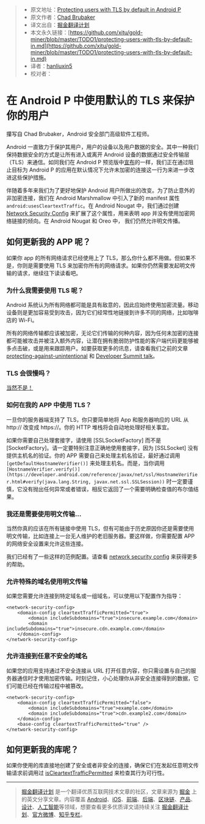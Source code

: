 > * 原文地址：[Protecting users with TLS by default in Android P](https://android-developers.googleblog.com/2018/04/protecting-users-with-tls-by-default-in.html)
> * 原文作者：[Chad Brubaker](https://android-developers.googleblog.com)
> * 译文出自：[掘金翻译计划](https://github.com/xitu/gold-miner)
> * 本文永久链接：[https://github.com/xitu/gold-miner/blob/master/TODO1/protecting-users-with-tls-by-default-in.md](https://github.com/xitu/gold-miner/blob/master/TODO1/protecting-users-with-tls-by-default-in.md)
> * 译者：[hanliuxin5](https://github.com/hanliuxin5)
> * 校对者：

# 在 Android P 中使用默认的 TLS 来保护你的用户

攥写自 Chad Brubaker，Android 安全部门高级软件工程师。

Android 一直致力于保护其用户，用户的设备以及用户数据的安全。其中一种我们保持数据安全的方式是让所有进入或离开 Android 设备的数据通过安全传输层（TLS）来通信。如同我们在 Android P 预览版中[宣布](https://android-developers.googleblog.com/2018/03/previewing-android-p.html)的一样，我们正在通过阻止目标为 Android P 的应用在默认情况下允许未加密的连接这一行为来进一步改进这些保护措施。

伴随着多年来我们为了更好地保护 Android 用户所做出的改变。为了防止意外的非加密连接，我们在 Android Marshmallow 中引入了新的 manifest 属性 `android:usesCleartextTraffic`。在 Android Nougat 中，我们通过创建 [Network Security Config](https://developer.android.com/training/articles/security-config.html) 来扩展了这个属性，用来表明 app 并没有使用加密网络链接的倾向。在 Android Nougat 和 Oreo 中， 我们仍然允许明文传播。

## 如何更新我的 APP 呢？

如果你 app 的所有网络请求已经使用上了 TLS，那么你什么都不用做。但如果不是，你则是需要使用 TLS 来加密你所有的网络请求。如果你仍然需要发起明文传输的请求，继续往下读读看吧。

### 为什么我需要使用 TLS 呢？

Android 系统认为所有网络都可能是具有敌意的，因此应始终使用加密流量。移动设备则是更加容易受到攻击，因为它们经常性地链接到许多不同的网络，比如咖啡店的 Wi-Fi。

所有的网络传输都应该被加密，无论它们传输的何种内容，因为任何未加密的连接都可能被攻击并被注入额外内容，让潜在拥有脆弱防护性能的客户端代码更能够被多点击破，或是用来跟踪用户。如要获取更多的讯息，请查看我们之前的文章 [protecting-against-unintentional](https://android-developers.googleblog.com/2016/04/protecting-against-unintentional.html) 和 [Developer Summit talk](https://www.youtube.com/watch?v=fcWVV0Hafuk&t=1s)。

### TLS 会很慢吗？

[当然不是！](https://istlsfastyet.com/)

### 如何在我的 APP 中使用 TLS？

一旦你的服务器端支持了 TLS，你只要简单地将 App 和服务器响应的 URL 从 http:// 改变成 https://。你的 HTTP 堆栈将会自动地处理好相关事宜。

如果你需要自己处理套接字，请使用 [SSLSocketFactory] 而不是 [SocketFactory]。请一定要特别注意正确地使用套接字，因为 [SSLSocket] 没有提供主机名的验证。你的 APP 需要自己来处理主机名验证，最好通过调用 `[getDefaultHostnameVerifier()]` 来处理主机名。而是，当你调用 `[HostnameVerifier.verify()](https://developer.android.com/reference/javax/net/ssl/HostnameVerifier.html#verify(java.lang.String, javax.net.ssl.SSLSession))` 时一定要谨慎，它没有抛出任何异常或者错误，相反它返回了一个需要明确检查值的布尔值结果。

### 我还是需要使用明文传输...

当然你真的应该在所有链接中使用 TLS，但有可能由于历史原因你还是需要使用明文传输，比如连接上一台无人维护的老旧服务器。要这样做，你需要配置 APP 的网络安全设置来允许这些连接。

我们已经有了一些这样的范例配置。请查看 [network security config](https://developer.android.com/training/articles/security-config.html) 来获得更多的帮助。

### 允许特殊的域名使用明文传输

如果您需要允许连接到特定域名或一组域名，可以使用以下配置作为指导：

```
<network-security-config>
    <domain-config cleartextTrafficPermitted="true">
        <domain includeSubdomains="true">insecure.example.com</domain>
        <domain includeSubdomains="true">insecure.cdn.example.com</domain>
    </domain-config>
</network-security-config>
```

### 允许连接到任意不安全的域名

如果您的应用支持通过不安全连接从 URL 打开任意内容，你只需设置与自己的服务器通信时才使用加密传输。时刻记住，小心处理你从非安全连接得到的数据，它们可能已经在传输过程中被篡改。

```
<network-security-config>
    <domain-config cleartextTrafficPermitted="false">
        <domain includeSubdomains="true">example.com</domain>
        <domain includeSubdomains="true">cdn.example2.com</domain>
    </domain-config>
    <base-config cleartextTrafficPermitted="true" />
</network-security-config>
```

## 如何更新我的库呢？

如果你使用的库直接地创建了安全或者非安全的连接，确保它们在发起任意明文传输请求前调用过 [isCleartextTrafficPermitted](https://developer.android.com/reference/android/security/NetworkSecurityPolicy.html#isCleartextTrafficPermitted(java.lang.String)) 来检查其行为可行性。


---

> [掘金翻译计划](https://github.com/xitu/gold-miner) 是一个翻译优质互联网技术文章的社区，文章来源为 [掘金](https://juejin.im) 上的英文分享文章。内容覆盖 [Android](https://github.com/xitu/gold-miner#android)、[iOS](https://github.com/xitu/gold-miner#ios)、[前端](https://github.com/xitu/gold-miner#前端)、[后端](https://github.com/xitu/gold-miner#后端)、[区块链](https://github.com/xitu/gold-miner#区块链)、[产品](https://github.com/xitu/gold-miner#产品)、[设计](https://github.com/xitu/gold-miner#设计)、[人工智能](https://github.com/xitu/gold-miner#人工智能)等领域，想要查看更多优质译文请持续关注 [掘金翻译计划](https://github.com/xitu/gold-miner)、[官方微博](http://weibo.com/juejinfanyi)、[知乎专栏](https://zhuanlan.zhihu.com/juejinfanyi)。
